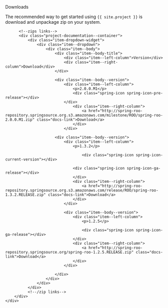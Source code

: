 <div id="download-widget">
    <div class="row-fluid download-widget--container">
        <div class="download-widget--header js-item-dropdown-widget--wrapper">
            <div class="download-widget--title">
              Downloads
            </div>
            <div data-download-widget-controls style="display: inline-block"></div>
        </div>
        <div class="download-widget--body">
          <p>The recommended way to get started using <code>{{ site.project }}</code> is download
            and unpackage zip on your system.
          </p>
          <div class="js-download-maven-widget"></div>

          <!--zips links-->
          <div class="project-documentation--container">
              <div class="item-dropdown-widget">
                  <div class="item--dropdown">
                      <div class="item--body">
                          <div class="item--body-title">
                              <div class="item--left-column">Version</div>
                              <div class="item--right-column">Download</div>
                          </div>
                          
                          <div class="item--body--version">
                              <div class="item--left-column">
                                  <p>2.0.0.M1</p>
                                  <div class="spring-icon spring-icon-pre-release"></div>
                              </div>
                                  <div class="item--right-column">
                                      <a href="http://spring-roo-repository.springsource.org.s3.amazonaws.com/milestone/ROO/spring-roo-2.0.0.M1.zip" class="docs-link">Download</a>
                                  </div>
                              </div>
                              
                          <div class="item--body--version">
                              <div class="item--left-column">
                                  <p>1.3.2</p>

                                      <div class="spring-icon spring-icon-current-version"></div>

                                  <div class="spring-icon spring-icon-ga-release"></div>
                                  </div>
                                  <div class="item--right-column">
                                      <a href="http://spring-roo-repository.springsource.org.s3.amazonaws.com/release/ROO/spring-roo-1.3.2.RELEASE.zip" class="docs-link">Download</a>
                                  </div>
                              </div>

                              <div class="item--body--version">
                                  <div class="item--left-column">
                                      <p>1.2.5</p>

                                      <div class="spring-icon spring-icon-ga-release"></div>
                                  </div>
                                  <div class="item--right-column">
                                      <a href="http://spring-roo-repository.springsource.org/spring-roo-1.2.5.RELEASE.zip" class="docs-link">Download</a>
                                  </div>
                              </div>

                          </div>
                      </div>
                  </div>
              </div>
              <!--/zip links-->
        </div>
    </div>
</div>
